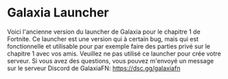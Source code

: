 # Galaxia Launcher

Voici l'ancienne version du launcher de Galaxia pour le chapitre 1 de Fortnite.
Ce launcher est une version qui à certain bug, mais qui est fonctionnelle et utilisable pour par exemple faire des parties privé sur le chapitre 1 avec vos amis.
Veuillez ne pas utilisé ce launcher pour crée votre serveur. Si vous avez des questions, vous pouvez m'envoyé un message sur le serveur Discord de GalaxiaFN: https://dsc.gg/galaxiafn
